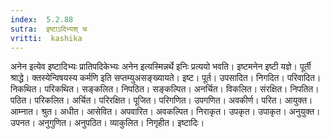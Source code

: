 ```yaml
---
index:  5.2.88
sutra:  इष्टाऽदिभ्यश् च
vritti:  kashika 
---
```


अनेन इत्येव इष्टादिभ्यः प्रातिपदिकेभ्यः अनेन इत्यस्मिन्नर्थे इनिः प्रत्ययो भवति। इष्टमनेन इष्टी यज्ञे। पूर्ती श्राद्धे। क्तस्येन्विषयस्य कर्मणि इति सप्तम्युअसङ्ख्यायते। इष्ट। पूर्त। उपसादित। निगदित। परिवादित। निकथित। परिकथित। सङ्कलित। निपठित। सङ्कल्पित। अनर्चित। विकलित। संरक्षित। निपतित। पठित। परिकलित। अर्चित। परिरक्षित। पूजित। परिगणित। उपगणित। अवकीर्ण। परित। आयुक्त। आम्नात। श्रुत। अधीत। आसेवित। अपवारित। अवकल्पित। निराकृत। उपकृत। उपाकृत। अनुयुक्त। उपनत। अनुगुणित। अनुपठित। व्याकुलित। निगृहीत। इष्टादिः।

